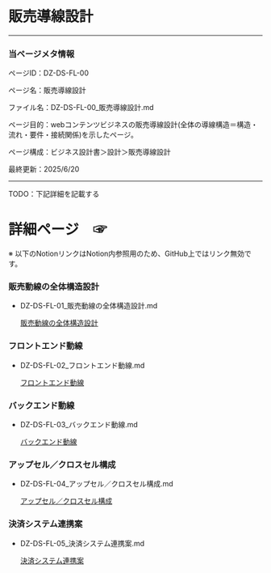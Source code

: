 # 販売導線設計

---

### 当ページメタ情報

ページID：DZ-DS-FL-00

ページ名：販売導線設計

ファイル名：DZ-DS-FL-00_販売導線設計.md

ページ目的：webコンテンツビジネスの販売導線設計(全体の導線構造＝構造・流れ・要件・接続関係)を示したページ。

ページ構成：ビジネス設計書＞設計＞販売導線設計

最終更新：2025/6/20

---

TODO：下記詳細を記載する

# 詳細ページ　☞

※ 以下のNotionリンクはNotion内参照用のため、GitHub上ではリンク無効です。

### 販売動線の全体構造設計

- DZ-DS-FL-01_販売動線の全体構造設計.md
    
    [販売動線の全体構造設計](%E8%B2%A9%E5%A3%B2%E5%B0%8E%E7%B7%9A%E8%A8%AD%E8%A8%88%20218cd75ce18580f98a04ed56b39a8ca4/%E8%B2%A9%E5%A3%B2%E5%8B%95%E7%B7%9A%E3%81%AE%E5%85%A8%E4%BD%93%E6%A7%8B%E9%80%A0%E8%A8%AD%E8%A8%88%2021ccd75ce18580328cb1e40d9885470a.md)
    

### フロントエンド動線

- DZ-DS-FL-02_フロントエンド動線.md
    
    [フロントエンド動線](%E8%B2%A9%E5%A3%B2%E5%B0%8E%E7%B7%9A%E8%A8%AD%E8%A8%88%20218cd75ce18580f98a04ed56b39a8ca4/%E3%83%95%E3%83%AD%E3%83%B3%E3%83%88%E3%82%A8%E3%83%B3%E3%83%88%E3%82%99%E5%8B%95%E7%B7%9A%2021ccd75ce1858092bb4ada932af20402.md)
    

### バックエンド動線

- DZ-DS-FL-03_バックエンド動線.md
    
    [バックエンド動線](%E8%B2%A9%E5%A3%B2%E5%B0%8E%E7%B7%9A%E8%A8%AD%E8%A8%88%20218cd75ce18580f98a04ed56b39a8ca4/%E3%83%8F%E3%82%99%E3%83%83%E3%82%AF%E3%82%A8%E3%83%B3%E3%83%88%E3%82%99%E5%8B%95%E7%B7%9A%2021ccd75ce18580959c20ffa296455be3.md)
    

### アップセル／クロスセル構成

- DZ-DS-FL-04_アップセル／クロスセル構成.md
    
    [アップセル／クロスセル構成](%E8%B2%A9%E5%A3%B2%E5%B0%8E%E7%B7%9A%E8%A8%AD%E8%A8%88%20218cd75ce18580f98a04ed56b39a8ca4/%E3%82%A2%E3%83%83%E3%83%95%E3%82%9A%E3%82%BB%E3%83%AB%EF%BC%8F%E3%82%AF%E3%83%AD%E3%82%B9%E3%82%BB%E3%83%AB%E6%A7%8B%E6%88%90%2021ccd75ce1858010b45ed05ebe38fa6d.md)
    

### **決済システム連携案**

- DZ-DS-FL-05_決済システム連携案.md
    
    [決済システム連携案](%E8%B2%A9%E5%A3%B2%E5%B0%8E%E7%B7%9A%E8%A8%AD%E8%A8%88%20218cd75ce18580f98a04ed56b39a8ca4/%E6%B1%BA%E6%B8%88%E3%82%B7%E3%82%B9%E3%83%86%E3%83%A0%E9%80%A3%E6%90%BA%E6%A1%88%2021ccd75ce185804ca8ebc48dc4f8e7f3.md)